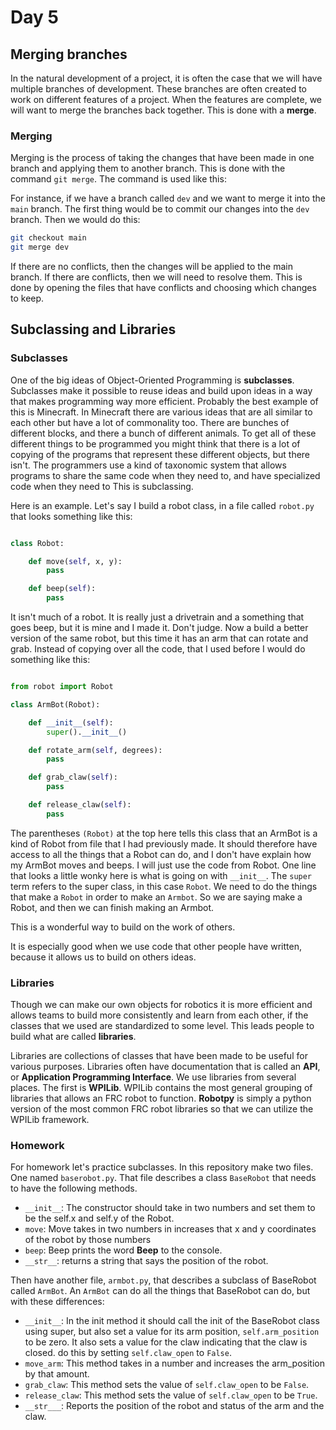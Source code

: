 [comment]: render
# Day 5

## Merging branches

In the natural development of a project, it is often the case that we will have multiple branches of development.
These branches are often created to work on different features of a project. When the features are complete, we will
want to merge the branches back together. This is done with a **merge**.

### Merging

Merging is the process of taking the changes that have been made in one branch and applying them to another branch.
This is done with the command ```git merge```. The command is used like this:

For instance, if we have a branch called ```dev``` and we want to merge it into the ```main``` branch. The
first thing would be to commit our changes into the ```dev``` branch. Then we would do this:

```bash
git checkout main
git merge dev
```

If there are no conflicts, then the changes will be applied to the main branch. If there are conflicts, then we will
need to resolve them. This is done by opening the files that have conflicts and choosing which changes to keep.


## Subclassing and Libraries 

### Subclasses

One of the big ideas of Object-Oriented Programming is **subclasses**. Subclasses make it possible to reuse ideas and build 
upon ideas in a way that makes programming way more efficient. Probably the best example of this is Minecraft. In Minecraft
there are various ideas that are all similar to each other but have a lot of commonality too. There are bunches of different
blocks, and there a bunch of different animals. To get all of these different things to be programmed you might think that 
there is a lot of copying of the programs that represent these different objects, but there isn't. The programmers use a kind
of  taxonomic system that allows programs to share the same code when they need to, and have specialized code when they need to
This is subclassing.

Here is an example. Let's say I build a robot class, in a file called ```robot.py``` that looks something like this:

```python

class Robot:

    def move(self, x, y):
        pass

    def beep(self):
        pass
```

It isn't much of a robot. It is really just a drivetrain and a something that goes beep, but it is mine and I made it. 
Don't judge. Now a build a better version of the same robot, but this time it has an arm that can rotate and grab. Instead
of copying over all the code, that I used before I would do something like this:

```python

from robot import Robot

class ArmBot(Robot):

    def __init__(self):
        super().__init__()

    def rotate_arm(self, degrees):
        pass

    def grab_claw(self):
        pass

    def release_claw(self):
        pass
```

The parentheses ```(Robot)``` at the top here tells this class that an ArmBot is a kind of Robot from file that I had previously
made. It should therefore have access to all the things that a Robot can do, and I don't have explain how my ArmBot moves
and beeps. I will just use the code from Robot. One line that looks a little wonky here is what is going on with ```__init__```.
The ```super``` term refers to the super class, in this case ```Robot```. We need to do the things that make a ```Robot``` 
in order to make an ```Armbot```. So we are saying make a Robot, and then we can finish making an Armbot. 

This is a wonderful way to build on the work of others.

It is especially good when we use code that other people have written, because it allows us to build on others ideas.

### Libraries

Though we can make our own objects for robotics it is more efficient and allows teams to build more consistently and learn
from each other, if the classes that we used are standardized to some level. This leads people to build what are called 
**libraries**. 

Libraries are collections of classes that have been made to be useful for various purposes. Libraries often have documentation 
that is called an **API**, or **Application Programming Interface**. We use libraries from several places. The first is 
**WPILib**. WPILib contains the most general grouping of libraries that allows an FRC robot to function. **Robotpy** is 
simply a python version of the most common FRC robot libraries so that we can utilize the WPILib framework.



### Homework

For homework let's practice subclasses.  In this 
repository make two files. One named ```baserobot.py```. That file describes a class ```BaseRobot``` that needs to have 
the following methods.

* ```__init__```: The constructor should take in two numbers and set them to be the self.x and self.y of the Robot. 
* ```move```: Move takes in two numbers in increases that x and y coordinates of the robot by those numbers
* ```beep```: Beep prints the word **Beep** to the console.
* ```__str__```: returns a string that says the position of the robot.

Then have another file, ```armbot.py```, that describes a subclass of BaseRobot called ```ArmBot```. An ```ArmBot```
can do all the things that BaseRobot can do, but with these differences:

* ```__init__```: In the init method it should call the init of the BaseRobot class using super, but also set a value for 
its arm position, ```self.arm_position``` to be zero. It also sets a value for the claw indicating that the claw is closed.
do this by setting ```self.claw_open``` to ```False```.
* ```move_arm```: This method takes in a number and increases the arm_position by that amount.
* ```grab_claw```: This method sets the value of ```self.claw_open``` to be ```False```.
*  ```release_claw```: This method sets the value of ```self.claw_open``` to be ```True```.
* ```__str___```: Reports the position of the robot and status of the arm and the claw.